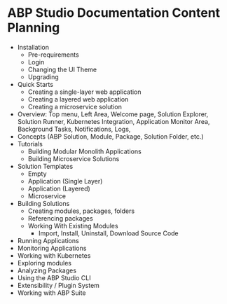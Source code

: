 # ABP Studio Documentation Content Planning

* Installation
  * Pre-requirements
  * Login
  * Changing the UI Theme
  * Upgrading
* Quick Starts
  * Creating a single-layer web application
  * Creating a layered web application
  * Creating a microservice solution
* Overview: Top menu, Left Area, Welcome page, Solution Explorer, Solution Runner, Kubernetes Integration, Application Monitor Area, Background Tasks, Notifications, Logs, 
* Concepts (ABP Solution, Module, Package, Solution Folder, etc.)
* Tutorials
  * Building Modular Monolith Applications
  * Building Microservice Solutions
* Solution Templates
  * Empty
  * Application (Single Layer)
  * Application (Layered)
  * Microservice
* Building Solutions
  * Creating modules, packages, folders
  * Referencing packages
  * Working With Existing Modules
    * Import, Install, Uninstall, Download Source Code
* Running Applications
* Monitoring Applications
* Working with Kubernetes
* Exploring modules
* Analyzing Packages
* Using the ABP Studio CLI
* Extensibility / Plugin System
* Working with ABP Suite